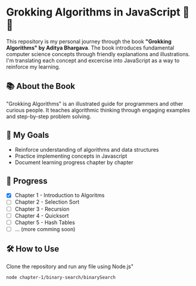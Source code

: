 # Grokking Algorithms in JavaScript 🧠✨

This repository is my personal journey through the book **"Grokking Algorithms" by Aditya Bhargava**. The book introduces fundamental computer science concepts through friendly explanations and illustrations. I'm translating each concept and excercise into JavaScript as a way to reinforce my learning.

## 📚 About the Book

"Grokking Algorithms" is an illustrated guide for programmers and other curious people. It teaches algorithmic thinking through engaging examples and step-by-step problem solving.

## 🚀 My Goals

- Reinforce understanding of algorithms and data structures
- Practice implementing concepts in Javascript
- Document learning progress chapter by chapter

## 📖 Progress

- [x] Chapter 1 - Introduction to Algoritms
- [ ] Chapter 2 - Selection Sort
- [ ] Chapter 3 - Recursion
- [ ] Chapter 4 - Quicksort
- [ ] Chapter 5 - Hash Tables
- [ ] ... (more comming soon)

## 🛠️ How to Use

Clone the repository and run any file using Node.js"

```bash
node chapter-1/binary-search/binarySearch
